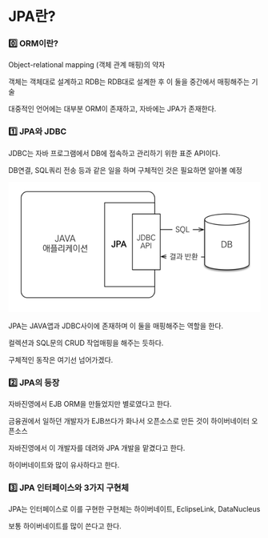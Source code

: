 # JPA란?

### 0️⃣ ORM이란?

Object-relational mapping (객체 관계 매핑)의 약자

객체는 객체대로 설계하고 RDB는 RDB대로 설계한 후 이 둘을 중간에서 매핑해주는 기술

대중적인 언어에는 대부분 ORM이 존재하고, 자바에는 JPA가 존재한다.



### 1️⃣ JPA와 JDBC

JDBC는 자바 프로그램에서 DB에 접속하고 관리하기 위한 표준 API이다.

DB연결, SQL쿼리 전송 등과 같은 일을 하며 구체적인 것은 필요하면 알아볼 예정

![image-20230724045514248](img/image-20230724045514248.png)

JPA는 JAVA앱과 JDBC사이에 존재하며 이 둘을 매핑해주는 역할을 한다.

컬렉션과 SQL문의 CRUD 작업매핑을 해주는 듯하다.

구체적인 동작은 여기선 넘어가겠다.



### 2️⃣ JPA의 등장

자바진영에서 EJB ORM을 만들었지만 별로였다고 한다.

금융권에서 일하던 개발자가 EJB쓰다가 화나서 오픈소스로 만든 것이 하이버네이터 오픈소스

자바진영에서 이 개발자를 데려와 JPA 개발을 맡겼다고 한다.

하이버네이트와 많이 유사하다고 한다.



### 3️⃣ JPA 인터페이스와 3가지 구현체

JPA는 인터페이스로 이를 구현한 구현체는 하이버네이트, EclipseLink, DataNucleus

보통 하이버네이트를 많이 쓴다고 한다.

